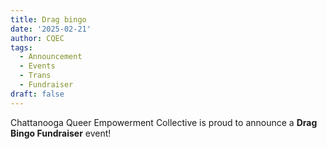 ```yaml
---
title: Drag bingo
date: '2025-02-21'
author: CQEC
tags:
  - Announcement
  - Events
  - Trans
  - Fundraiser
draft: false
---
```


Chattanooga Queer Empowerment Collective is proud to announce a **Drag Bingo Fundraiser** event!
